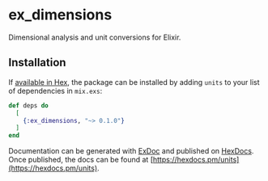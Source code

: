 # ex_dimensions

Dimensional analysis and unit conversions for Elixir.

## Installation

If [available in Hex](https://hex.pm/docs/publish), the package can be installed
by adding `units` to your list of dependencies in `mix.exs`:

```elixir
def deps do
  [
    {:ex_dimensions, "~> 0.1.0"}
  ]
end
```

Documentation can be generated with [ExDoc](https://github.com/elixir-lang/ex_doc)
and published on [HexDocs](https://hexdocs.pm). Once published, the docs can
be found at [https://hexdocs.pm/units](https://hexdocs.pm/units).

